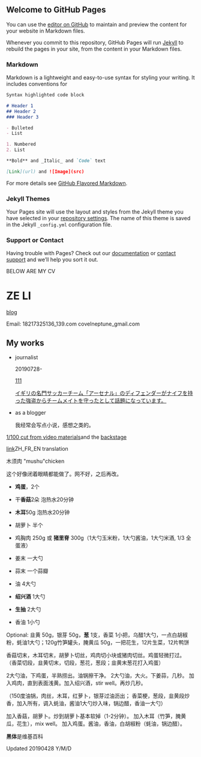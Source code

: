 ## Welcome to GitHub Pages

You can use the [editor on GitHub](https://github.com/aliterc/aliterc.github.io/edit/master/index.md) to maintain and preview the content for your website in Markdown files.

Whenever you commit to this repository, GitHub Pages will run [Jekyll](https://jekyllrb.com/) to rebuild the pages in your site, from the content in your Markdown files.

### Markdown

Markdown is a lightweight and easy-to-use syntax for styling your writing. It includes conventions for

```markdown
Syntax highlighted code block

# Header 1
## Header 2
### Header 3

- Bulleted
- List

1. Numbered
2. List

**Bold** and _Italic_ and `Code` text

[Link](url) and ![Image](src)
```

For more details see [GitHub Flavored Markdown](https://guides.github.com/features/mastering-markdown/).

### Jekyll Themes

Your Pages site will use the layout and styles from the Jekyll theme you have selected in your [repository settings](https://github.com/aliterc/aliterc.github.io/settings). The name of this theme is saved in the Jekyll `_config.yml` configuration file.

### Support or Contact

Having trouble with Pages? Check out our [documentation](https://help.github.com/categories/github-pages-basics/) or [contact support](https://github.com/contact) and we’ll help you sort it out.

BELOW ARE MY CV

# ZE LI

[blog](https://allenneptune.wordpress.com/)

Email: 18217325136_139.com
       covelneptune_gmail.com

## My works

- journalist
    
  20190728- 
  
  [111](https://github.com/aliterc/aliterc.github.io/blob/master/videos/111ynoyaxa.m4a)
  
  [イギリの名門サッカーチーム「アーセナル」のディフェンダーがナイフを持った強盗からチームメイトを守ったとして話題になっています。](https://github.com/aliterc/aliterc.github.io/blob/master/videos/%E3%82%A4%E3%82%AE%E3%83%AA%E3%82%B9%E3%81%AE%E5%90%8D%E9%96%80%E3%82%B5%E3%83%83%E3%82%AB%E3%83%BC%E3%83%81%E3%83%BC%E3%83%A0%E3%80%8C%E3%82%A2%E3%83%BC%E3%82%BB%E3%83%8A%E3%83%AB%E3%80%8D%E3%81%AE%E3%83%87%E3%82%A3%E3%83%95%E3%82%A7%E3%83%B3%E3%83%80%E3%83%BC%E3%81%8C%E3%83%8A%E3%82%A4%E3%83%95%E3%82%92%E6%8C%81%E3%81%A3%E3%81%9F%E5%BC%B7%E7%9B%97%E3%81%8B%E3%82%89%E3%83%81%E3%83%BC%E3%83%A0%E3%83%A1%E3%82%A4%E3%83%88%E3%82%92%E5%AE%88%E3%81%A3%E3%81%9F%E3%81%A8%E3%81%97%E3%81%A6%E8%A9%B1%E9%A1%8C%E3%81%AB%E3%81%AA%E3%81%A3%E3%81%A6%E3%81%84%E3%81%BE%E3%81%99%E3%80%82.m4a)

- as a blogger

  我经常会写点小说，感想之类的。

[1/100 cut from video materials](https://aliterc.github.io/0902)and the [backstage](https://aliterc.github.io/visual_effects_forum.html)

[link](https://aliterc.github.io/recipes_zh_fr.html)ZH_FR_EN translation

木须肉 "mushu"chicken

这个好像闭着眼睛都能做了。网不好，之后再改。

- **鸡蛋**，2个
- 干**香菇**2朵 泡热水20分钟
- **木耳**50g 泡热水20分钟
- 胡萝卜 半个
- 鸡胸肉 250g 或 **猪里脊** 300g（1大勺玉米粉，1大勺酱油，1大勺米酒, 1/3 全蛋液）
- 姜末 一大勺
- 蒜末 一个蒜瓣

- 油 4大勺
- **绍兴酒** 1大勺
- **生抽** 2大勺
- 香油 1小勺

Optional: 韭黄 50g，银芽 50g，**葱** 1支，香菜 1小把，乌醋1大勺，一点白胡椒粉，蚝油1大勺；120g竹笋罐头，腌黄瓜 50g，一把花生，12片生菜，12片鸭饼

香菇切末，木耳切末，胡萝卜切丝，鸡肉切小块或猪肉切丝。鸡蛋轻微打过。
（香菜切段，韭黄切末，切段，葱花，葱段；韭黄末葱花打入鸡蛋）

2大勺油，下鸡蛋，半熟捞出。油锅擦干净。
2大勺油，大火。下姜蒜，几秒。
加入鸡肉，直到表面浅黄。加入绍兴酒，stir well。再炒几秒。

（150度油锅，肉丝，木耳，红萝卜，银芽过油沥出； 香菜梗，葱段，韭黄段炒香，加入所有，调入蚝油，酱油1大勺炒入味，锅边醋，香油一大勺）

加入香菇，胡萝卜。炒到胡萝卜基本软掉（1-2分钟）。
加入木耳（竹笋，腌黄瓜，花生），mix well。
加入鸡蛋。酱油，香油，白胡椒粉（蚝油，锅边醋）。

**黑体**是维基百科

Updated 20190428 Y/M/D
